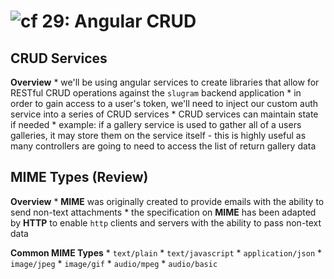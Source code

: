 ![cf](http://i.imgur.com/7v5ASc8.png) 29: Angular CRUD
=====================================

## CRUD Services
  **Overview**
    * we'll be using angular services to create libraries that allow for RESTful CRUD operations against the `slugram` backend application
    * in order to gain access to a user's token, we'll need to inject our custom auth service into a series of CRUD services
    * CRUD services can maintain state if needed
      * example: if a gallery service is used to gather all of a users galleries, it may store them on the service itself - this is highly useful as many controllers are going to need to access the list of return gallery data

## MIME Types (Review)
  **Overview**
    * **MIME** was originally created to provide emails with the ability to send non-text attachments
    * the specification on **MIME** has been adapted by **HTTP** to enable `http` clients and servers with the ability to pass non-text data

  **Common MIME Types**
    * `text/plain`
    * `text/javascript`
    * `application/json`
    * `image/jpeg`
    * `image/gif`
    * `audio/mpeg`
    * `audio/basic`
